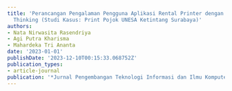 ```yaml
---
title: 'Perancangan Pengalaman Pengguna Aplikasi Rental Printer dengan Metode Design
  Thinking (Studi Kasus: Print Pojok UNESA Ketintang Surabaya)'
authors:
- Nata Nirwasita Rasendriya
- Agi Putra Kharisma
- Mahardeka Tri Ananta
date: '2023-01-01'
publishDate: '2023-12-10T00:15:33.068752Z'
publication_types:
- article-journal
publication: '*Jurnal Pengembangan Teknologi Informasi dan Ilmu Komputer*'
---
```

